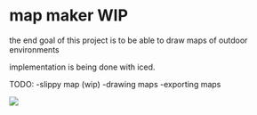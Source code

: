 # map maker WIP
the end goal of this project is to be able to draw maps of outdoor environments

implementation is being done with iced. 

TODO:
-slippy map (wip)
-drawing maps
-exporting maps

![](map_maker/demo/map_maker.gif)
